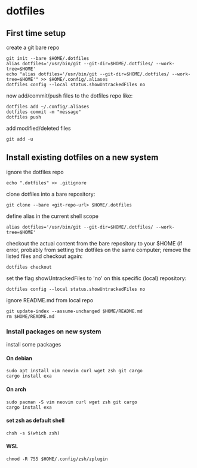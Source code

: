 # dotfiles

## First time setup
create a git bare repo
```
git init --bare $HOME/.dotfiles
alias dotfiles='/usr/bin/git --git-dir=$HOME/.dotfiles/ --work-tree=$HOME'
echo "alias dotfiles='/usr/bin/git --git-dir=$HOME/.dotfiles/ --work-tree=$HOME'" >> $HOME/.config/.aliases
dotfiles config --local status.showUntrackedFiles no
```
now add/commit/push files to the dotfiles repo like:
```
dotfiles add ~/.config/.aliases
dotfiles commit -m "message"
dotfiles push
```
add modified/deleted files
```
git add -u
```

## Install existing dotfiles on a new system
ignore the dotfiles repo
```
echo ".dotfiles" >> .gitignore
```
clone dotfiles into a bare repository:
```
git clone --bare <git-repo-url> $HOME/.dotfiles
```
define alias in the current shell scope
```
alias dotfiles='/usr/bin/git --git-dir=$HOME/.dotfiles/ --work-tree=$HOME'
```
checkout the actual content from the bare repository to your $HOME (if error, probably from setting the dotfiles on the same computer; remove the listed files and checkout again:
```
dotfiles checkout
```
set the flag showUntrackedFiles to 'no' on this specific (local) repository:
```
dotfiles config --local status.showUntrackedFiles no
```

ignore README.md from local repo
```
git update-index --assume-unchanged $HOME/README.md
rm $HOME/README.md
```

### Install packages on new system
install some packages

#### On debian
```
sudo apt install vim neovim curl wget zsh git cargo
cargo install exa
```

#### On arch
```
sudo pacman -S vim neovim curl wget zsh git cargo
cargo install exa
```

#### set zsh as default shell
```
chsh -s $(which zsh)
```

#### WSL
```
chmod -R 755 $HOME/.config/zsh/zplugin
```
